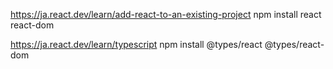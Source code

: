 https://ja.react.dev/learn/add-react-to-an-existing-project
npm install react react-dom

https://ja.react.dev/learn/typescript
npm install @types/react @types/react-dom
